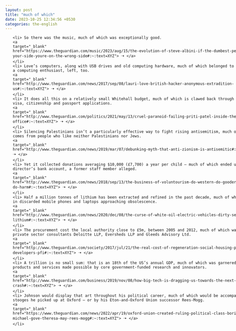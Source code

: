 ```yaml
---
layout: post
title: "much of which"
date: 2023-10-25 12:34:56 +0530
categories: the-english
---
```

<style>
    ol {
        width: 800px;
        margin: 0 auto;
    }
ol li {
    font-size: 18px;
    line-height: 1.5;
    padding-bottom: 8px;
}
</style>
<ol>

    <li> So there was the music, much of which was exceptionally good.
    <a 
    target="_blank" 
    href="https://www.theguardian.com/music/2023/aug/15/the-evolution-of-steve-albini-if-the-dumbest-person-is-on-your-side-youre-on-the-wrong-side#:~:text=XYZ"> 🠢 </a>
    </li>
    <li> Love’s computers, along with USB drives and old computing hardware, much of which belonged to his father, a computing enthusiast, left, too.
    <a 
    target="_blank" 
    href="http://www.theguardian.com/news/2017/sep/08/lauri-love-british-hacker-anonymous-extradition-us#:~:text=XYZ"> 🠢 </a>
    </li>
    <li> It does all this on a relatively small Whitehall budget, much of which is clawed back through fees for visa, citizenship and passport applications.
    <a 
    target="_blank" 
    href="http://www.theguardian.com/politics/2021/may/13/cruel-paranoid-failing-priti-patel-inside-the-home-office#:~:text=XYZ"> 🠢 </a>
    </li>
    <li> Silencing Palestinians isn’t a particularly effective way to fight rising antisemitism, much of which comes from people who like neither Palestinians nor Jews.
    <a 
    target="_blank" 
    href="http://www.theguardian.com/news/2019/mar/07/debunking-myth-that-anti-zionism-is-antisemitic#:~:text=XYZ"> 🠢 </a>
    </li>
    <li> Yet it collected donations averaging $10,000 (£7,700) a year per child – much of which ended up in the director’s bank account, a former staff member alleged.
    <a 
    target="_blank" 
    href="http://www.theguardian.com/news/2018/sep/13/the-business-of-voluntourism-do-western-do-gooders-actually-do-harm#:~:text=XYZ"> 🠢 </a>
    </li>
    <li> Half a million tonnes of lithium has been extracted and refined in the past decade, much of which now sits in discarded mobile phones and laptops approaching obsolescence.
    <a 
    target="_blank" 
    href="http://www.theguardian.com/news/2020/dec/08/the-curse-of-white-oil-electric-vehicles-dirty-secret-lithium#:~:text=XYZ"> 🠢 </a>
    </li>
    <li> The procurement cost the local authority close to £5m, between 2005 and 2012, much of which was spent on private sector consultants Deloitte LLP, Eversheds LLP and Gleeds Advisory Ltd.
    <a 
    target="_blank" 
    href="http://www.theguardian.com/society/2017/jul/21/the-real-cost-of-regeneration-social-housing-private-developers-pfi#:~:text=XYZ"> 🠢 </a>
    </li>
    <li> A trillion is no small sum: that is an 18th of the US’s annual GDP, much of which was garnered from products and services made possible by core government-funded research and innovators.
    <a 
    target="_blank" 
    href="http://www.theguardian.com/business/2019/nov/08/how-big-tech-is-dragging-us-towards-the-next-financial-crash#:~:text=XYZ"> 🠢 </a>
    </li>
    <li> Johnson would display that art throughout his political career, much of which would be accompanied by stooges he picked up at Oxford – or by his Eton-and-Oxford Union successor Rees-Mogg.
    <a 
    target="_blank" 
    href="https://www.theguardian.com/news/2022/apr/19/oxford-union-created-ruling-political-class-boris-johnson-michael-gove-theresa-may-rees-mogg#:~:text=XYZ"> 🠢 </a>
    </li>